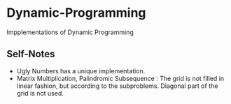 # Dynamic-Programming
Impplementations of Dynamic Programming


## Self-Notes

* Ugly Numbers has a unique implementation.
* Matrix Multiplication, Palindromic Subsequence : The grid is not filled in linear fashion, but according to the subproblems. Diagonal part of the grid is not used. 